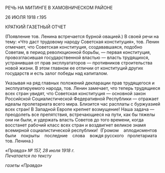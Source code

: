 РЕЧЬ НА МИТИНГЕ В ХАМОВНИЧЕСКОМ РАЙОНЕ

26 ИЮЛЯ 1918 г.195

КРАТКИЙ ГАЗЕТНЫЙ ОТЧЕТ

(Появление тов. Ленина встречается бурной ова­цией.) В своей речи на тему: «Что даст трудовому народу Советская конституция», тов. Ленин отмечает, что Советская конституция, создававшаяся, подобно Советам, в период революционной борьбы, — первая конституция, провозгласившая государст­венной властью — власть трудящихся, устранившая от прав эксплуататоров — против­ников строительства новой жизни. В этом главном ее отличии от конституций других государств и есть залог победы над капиталом.

Указывая на ряд главных положений декларации прав трудящегося и эксплуатируе­мого народа, тов. Ленин замечает, что теперь трудящиеся всех стран увидят, что Совет­ская конституция — основной закон Российской Социалистической Федеративной Рес­публики — отражает идеалы пролетариата всего мира. Близится час расплаты с бур­жуазией всех стран! В Западной Европе крепнет возмущение! Наша задача — преодо­леть все препятствия, встречающиеся на пути, как бы тяжелы они ни были, и удержать власть Советов до того времени, когда восстанет рабочий класс всех стран и воздвигнет великое знамя всемирной социалистической республики!  (Громом    апло­дисментов    были    покрыты    последние    слова    вождя русского   пролетариата  тов. Ленина.)

_«Правда» № 157, 28 июля 1918 г.                                                            Печатается по тексту_

_газеты «Правда»_